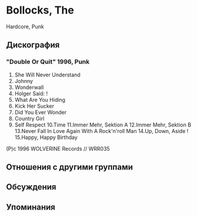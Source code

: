 # Bollocks, The

Hardcore, Punk

## Дискография

### "Double Or Quit" 1996, Punk

1.  She Will Never Understand
2.  Johnny
3.  Wonderwall
4.  Holger Said: !
5.  What Are You Hiding
6.  Kick Her Sucker
7.  Did You Ever Wonder
8.  Country Girl
9.  Self Respect
10.Time
11.Immer Mehr, Sektion A
12.Immer Mehr, Sektion B
13.Never Fall In Love Again With A Rock'n'roll Man
14.Up, Down, Aside !
15.Happy, Happy Birthday

(P)c 1996 WOLVERINE Records // WRR035


## Отношения с другими группами


## Обсуждения


## Упоминания

